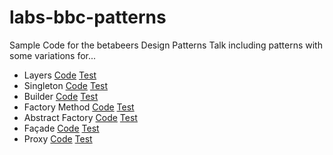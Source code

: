 labs-bbc-patterns
=================

Sample Code for the betabeers Design Patterns Talk including patterns with some variations for...

- Layers [Code]() [Test]()
- Singleton [Code]() [Test]()
- Builder [Code]() [Test]()
- Factory Method [Code]() [Test]()
- Abstract Factory [Code]() [Test]()
- Façade [Code]() [Test]()
- Proxy [Code]() [Test]()